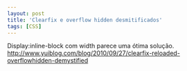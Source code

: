 ```yaml
---
layout: post
title: 'Clearfix e overflow hidden desmitificados'
tags: [CSS]
---
```


Display:inline-block com width parece uma ótima solução.<br>
<http://www.yuiblog.com/blog/2010/09/27/clearfix-reloaded-overflowhidden-demystified>
